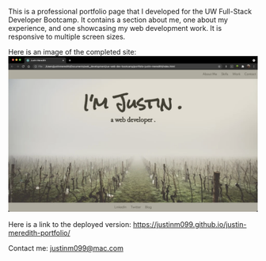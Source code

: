 This is a professional portfolio page that I developed for the UW Full-Stack Developer Bootcamp.
It contains a section about me, one about my experience, and one showcasing my web development work.
It is responsive to multiple screen sizes.

Here is an image of the completed site:
![alt text](images/portfolio-image.png)

Here is a link to the deployed version:
https://justinm099.github.io/justin-meredith-portfolio/

Contact me: justinm099@mac.com